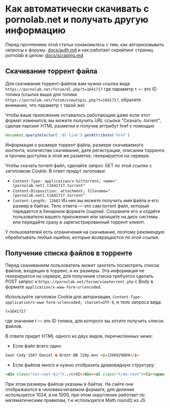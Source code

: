 # Как автоматически скачивать с pornolab.net и получать другую информацию

Перед прочтением этой статьи ознакомьтесь с тем, как авторизовывать запросы к форуму: [docs/auth.md](./auth.md) и как работает скрейпинг страниц pornolab в целом: [docs/scraping.md](./scraping.md)

## Скачивание торрент файла

Для скачивания торрент-файлов вам нужна ссылка вида `https://pornolab.net/forum/dl.php?t=1641717` где параметр `t` — это ID топика (ссылка выше для топика `https://pornolab.net/forum/viewtopic.php?t=1641717`, обратите внимание, что параметр `t` такой же)

Чтобы ваше приложение оставалось работающим даже если этот формат изменится, вы можете получить URL ссылки "Скачать .torrent", сделав парсинг HTML разметки и получив аттрибут href с помощью 
```js
document.querySelector('.dl-link').getAttribute('href')
```

Информация о размере торрент файла, размере скачиваемого контента, количестве скачиваний, дате регистрации, описании торрента и прочем доступна в этой же разметке, генерируется на сервере.

Чтобы скачать torrent файл, сделайте запрос GET по этой ссылке с заголовком Cookie. В ответ придут заголовки:
- `Content-Type: application/x-bittorrent; name="[pornolab.net].t1641717.torrent"`
- `Content-Disposition: attachment; filename="[pornolab.net].t1641717.torrent"`
- `Content-Length: 12602`
Из них вы можете получить имя файла и его размер в байтах.
Тело ответа — это сам torrent файл, который передается в бинарном формате (сыром). Сохраните его и отдайте пользователю вашего приложения или запишите на диск системы или передайте сразу в зарегистрированный торрент клиент.

У пользователей есть ограничения на скачивание, поэтому рекомендую обрабатывать любые ошибки, которые возвращаются по этой ссылке.

## Получение списка файлов в торренте

Перед скачиванием пользователь может захотеть посмотреть список файлов, входящих в торрент, и их размеры. Эта информация не генерируется на сервере, для получения списка требуется сделать POST запрос к `https://pornolab.net/forum/viewtorrent.php` с Body в формате `application/x-www-form-urlencoded`.

Используйте заголовок Cookie для авторизации, `Content-Type: application/x-www-form-urlencoded; charset=UTF-8`, и тело запроса вида:
```
t=1641717
```
где значение t — это ID топика, для которого вы хотите получить список файлов.

В ответе придет HTML одного из двух видов, перечисленных ниже:

- Если файл всего один:
```html
Sean Cody 1567 Daniel & Brent BB 720p.mov <i>1266929889</i>
```
- Если файлов много и нужно отобразить древовидную структуру:
```html
<div class="tor-root-dir">../crd2</div><ul class="tree-root"><li><span>Crazydoctor57-720x576-end.avi <i>376309158</i></span></li><li><span>Crazydoctor47-720x576-end.avi <i>354049950</i></span></li><li><span>Crazydoctor58-720x576-end.avi <i>351543090</i></span></li><li><span>Crazydoctor59-720x576-end.avi <i>344038476</i></span></li><li><span>Crazydoctor25-720x576-end.avi <i>308798070</i></span></li><li><span>Crazydoctor49-720x576-end.avi <i>305511938</i></span></li><li><span>Crazydoctor53-720x576-end.avi <i>299710518</i></span></li><li><span>Crazydoctor50-720x576-end.avi <i>279122144</i></span></li><li><span>Crazydoctor56-720x576-end.avi <i>279115410</i></span></li><li><span>Crazydoctor48-720x576-end.avi <i>272551508</i></span></li><li><span>Crazydoctor46-720x576-end.avi <i>251476858</i></span></li><li><span>Crazydoctor67-720x576-end.wmv <i>217972477</i></span></li><li><span>Crazydoctor66-720x576-end.wmv <i>213892339</i></span></li><li><span>Crazydoctor43-720x576-end.avi <i>209794370</i></span></li><li><span>Crazydoctor74-720x576-end.wmv <i>192419655</i></span></li><li><span>Crazydoctor69-720x576-end.wmv <i>191827637</i></span></li><li><span>Crazydoctor26-720x576-end.avi <i>160648546</i></span></li><li><span>Crazydoctor44-720x576-end.avi <i>151218358</i></span></li><li><span>Crazydoctor42-720x576-end.avi <i>126949360</i></span></li></ul>
```

При этом размеры файлов указаны в байтах. На сайте они отображаются в человекочитаемом формате, для деления используется 1024, а не 1000, при этом округление работает по математическим правилам, т.е используется Math.round() из JS